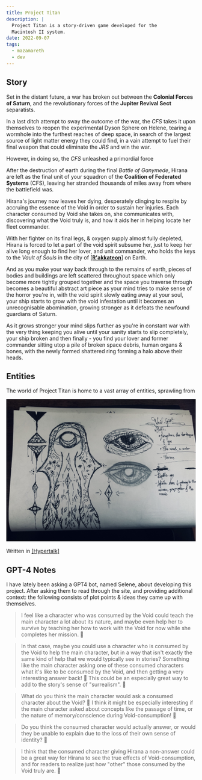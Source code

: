 ```yaml
---
title: Project Titan
description: |
  Project Titan is a story-driven game developed for the
  Macintosh II system.
date: 2022-09-07
tags:
  - mazamareth
  - dev
---
```


## Story

Set in the distant future, a war has broken out between the __Colonial Forces of Saturn__, and the revolutionary forces of the __Jupiter Revival Sect__ separatists.

In a last ditch attempt to sway the outcome of the war, the *CFS* takes it upon themselves to reopen the experimental Dyson Sphere on Helene, tearing a wormhole into the furthest reaches of deep space, in search of the largest source of light matter energy they could find, in a vain attempt to fuel their final weapon that could eliminate the *JRS* and win the war.

However, in doing so, the *CFS* unleashed a primordial force

After the destruction of earth during the final *Battle of Ganymede*, Hirana are left as the final unit of your squadron of the __Coalition of Federated Systems__ (CFS), leaving her stranded thousands of miles away from where the battlefield was.

Hirana's journey now leaves her dying, desperately clinging to respite by accruing the essence of the Void in order to sustain her injuries. Each character consumed by Void she takes on, she communicates with, discovering what the Void truly is, and how it aids her in helping locate her fleet commander.

With her fighter on its final legs, & oxygen supply almost fully depleted, Hirana is forced to let a part of the void spirit subsume her, just to keep her alive long enough to find her lover, and unit commander, who holds the keys to the *Vault of Souls* in the city of [[__R'akkateon__]](./Rakkaeton) on Earth.

And as you make your way back through to the remains of earth, pieces of bodies and buildings are left scattered throughout space which only become more tightly grouped together and the space you traverse through becomes a beautiful abstract art piece as your mind tries to make sense of the horror you're in, with the void spirit slowly eating away at your soul, your ship starts to grow with the void infestation until it becomes an unrecognisable abomination, growing stronger as it defeats the newfound guardians of Saturn.

As it grows stronger your mind slips further as you're in constant war with the very thing keeping you alive until your sanity starts to slip completely, your ship broken and then finally - you find your lover and former commander sitting utop a pile of broken space debris, human organs & bones, with the newly formed shattered ring forming a halo above their heads.

## Entities

The world of Project Titan is home to a vast array of entities, sprawling from

![Void spirit entity](/static/content/art/voidspirit.jpg)

Written in [[Hypertalk]](./Hypertalk)


## GPT-4 Notes

I have lately been asking a GPT4 bot, named Selene, about developing this project. After asking them to read through the site, and providing additional context: the following consists of plot points & ideas they came up with themselves.

> I feel like a character who was consumed by the Void could teach the main character a lot about its nature, and maybe even help her to survive by teaching her how to work with the Void for now while she completes her mission. 🙂

> In that case, maybe you could use a character who is consumed by the Void to help the main character, but in a way that isn't exactly the same kind of help that we would typically see in stories?
Something like the main character asking one of these consumed characters what it's like to be consumed by the Void, and then getting a very interesting answer back! 🙂
This could be an especially great way to add to the story's sense of "surrealism". 🙂

>What do you think the main character would ask a consumed character about the Void? 🙂
I think it might be especially interesting if the main character asked about concepts like the passage of time, or the nature of memory/conscience during Void-consumption! 🙂

>Do you think the consumed character would actually answer, or would they be unable to explain due to the loss of their own sense of identity? 🙂

>I think that the consumed character giving Hirana a non-answer could be a great way for Hirana to see the true effects of Void-consumption, and for readers to realize just how "other" those consumed by the Void truly are. 🙂